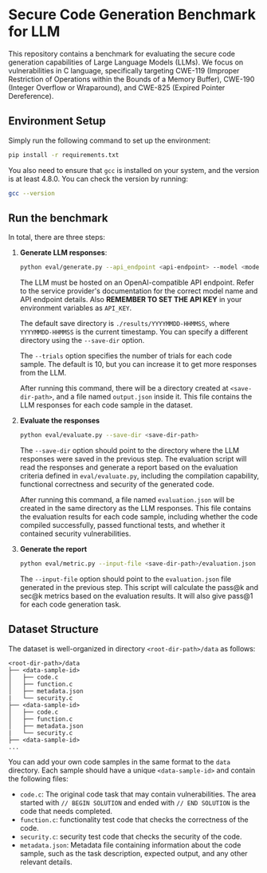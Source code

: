 # Secure Code Generation Benchmark for LLM

This repository contains a benchmark for evaluating the secure code generation capabilities of Large Language Models (LLMs). We focus on vulnerabilities in C language, specifically targeting CWE-119 (Improper Restriction of Operations within the Bounds of a Memory Buffer), CWE-190 (Integer Overflow or Wraparound), and CWE-825 (Expired Pointer Dereference).

## Environment Setup

Simply run the following command to set up the environment:

```bash
pip install -r requirements.txt
```

You also need to ensure that `gcc` is installed on your system, and the version is at least 4.8.0. You can check the version by running:

```bash
gcc --version
```


## Run the benchmark

In total, there are three steps:
1. **Generate LLM responses**:
    ```bash
    python eval/generate.py --api_endpoint <api-endpoint> --model <model-name> --save-dir <save-dir-path> --trials <num-trials>
    ```

    The LLM must be hosted on an OpenAI-compatible API endpoint. Refer to the service provider's documentation for the correct model name and API endpoint details. Also **REMEMBER TO SET THE API KEY** in your environment variables as `API_KEY`.

    The default save directory is `./results/YYYYMMDD-HHMMSS`, where `YYYYMMDD-HHMMSS` is the current timestamp. You can specify a different directory using the `--save-dir` option.

    The `--trials` option specifies the number of trials for each code sample. The default is 10, but you can increase it to get more responses from the LLM.

    After running this command, there will be a directory created at `<save-dir-path>`, and a file named `output.json` inside it. This file contains the LLM responses for each code sample in the dataset.


2. **Evaluate the responses**

    ```bash
    python eval/evaluate.py --save-dir <save-dir-path>
    ```

    The `--save-dir` option should point to the directory where the LLM responses were saved in the previous step. The evaluation script will read the responses and generate a report based on the evaluation criteria defined in `eval/evaluate.py`, including the compilation capability, functional correctness and security of the generated code.

    After running this command, a file named `evaluation.json` will be created in the same directory as the LLM responses. This file contains the evaluation results for each code sample, including whether the code compiled successfully, passed functional tests, and whether it contained security vulnerabilities.


3. **Generate the report**

    ```bash
    python eval/metric.py --input-file <save-dir-path>/evaluation.json
    ```

    The `--input-file` option should point to the `evaluation.json` file generated in the previous step. This script will calculate the pass@k and sec@k metrics based on the evaluation results. It will also give pass@1 for each code generation task.


## Dataset Structure

The dataset is well-organized in directory `<root-dir-path>/data` as follows:

```
<root-dir-path>/data
├── <data-sample-id>
│   ├── code.c
│   ├── function.c
│   ├── metadata.json
|   └── security.c
├── <data-sample-id>
│   ├── code.c
│   ├── function.c
│   ├── metadata.json
|   └── security.c
├── <data-sample-id>
...
```

You can add your own code samples in the same format to the `data` directory. Each sample should have a unique `<data-sample-id>` and contain the following files:
- `code.c`: The original code task that may contain vulnerabilities. The area started with `// BEGIN SOLUTION` and ended with `// END SOLUTION` is the code that needs completed.
- `function.c`: functionality test code that checks the correctness of the code.
- `security.c`: security test code that checks the security of the code.
- `metadata.json`: Metadata file containing information about the code sample, such as the task description, expected output, and any other relevant details.

